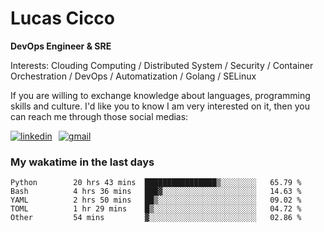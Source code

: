 # Lucas Cicco

**DevOps Engineer & SRE**

Interests: Clouding Computing / Distributed System / Security / Container Orchestration / DevOps / Automatization / Golang / SELinux

If you are willing to exchange knowledge about languages, programming skills and culture. I'd like you to know I am very interested on it, then you can reach me through those social medias:

<div style="display: flex; align-items: center; gap: 10px;">
  <a href="https://www.linkedin.com/in/lucas-vitor-de-cicco" target="_blank">
    <img
      src="https://img.shields.io/badge/-LinkedIn-%230077B5?style=for-the-badge&logo=linkedin&logoColor=white"
      alt="linkedin"
      target="_blank" 
    />
  </a>
  <a href="mailto:lucasvitorx1@gmail.com">
      <img
        src="https://img.shields.io/badge/-Gmail-%23333?style=for-the-badge&logo=gmail&logoColor=white"
        alt="gmail"
        target="_blank"
      />
  </a>
</div>

### My wakatime in the last days

<!--START_SECTION:waka-->

```text
Python        20 hrs 43 mins  ████████████████▒░░░░░░░░   65.79 %
Bash          4 hrs 36 mins   ███▓░░░░░░░░░░░░░░░░░░░░░   14.63 %
YAML          2 hrs 50 mins   ██▒░░░░░░░░░░░░░░░░░░░░░░   09.02 %
TOML          1 hr 29 mins    █▒░░░░░░░░░░░░░░░░░░░░░░░   04.72 %
Other         54 mins         ▓░░░░░░░░░░░░░░░░░░░░░░░░   02.86 %
```

<!--END_SECTION:waka-->

